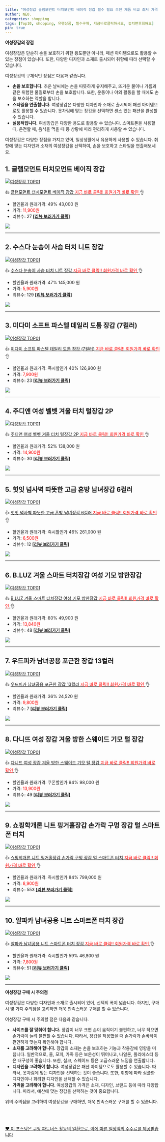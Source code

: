 ```yaml
---
title: "여성장갑 글램모먼트 터치모먼트 베이직 장갑 필수 필요 추천 제품 비교 최저 가격 비교 장점 구매 후기 구매평"
author: NEO.
categories: shopping
tags: [Top10, shopping, 유행상품, 필수구매, 지금바로클릭하세요, 놓치면후회해요]
pin: true
---
```

**여성장갑의 장점**

여성장갑은 단순히 손을 보호하기 위한 용도뿐만 아니라, 패션 아이템으로도 활용할 수 있는 장점이 있습니다. 또한, 다양한 디자인과 소재로 출시되어 취향에 따라 선택할 수 있습니다.

여성장갑의 구체적인 장점은 다음과 같습니다.

* **손을 보호합니다.** 추운 날씨에는 손을 따뜻하게 유지해주고, 뜨거운 물이나 기름과 같은 위험한 물질로부터 손을 보호합니다. 또한, 운동이나 야외 활동을 할 때에도 손을 보호하는 역할을 합니다.
* **스타일을 연출합니다.** 여성장갑은 다양한 디자인과 소재로 출시되어 패션 아이템으로도 활용할 수 있습니다. 옷차림에 맞는 장갑을 선택하면 센스 있는 패션을 완성할 수 있습니다.
* **실용적입니다.** 여성장갑은 다양한 용도로 활용할 수 있습니다. 스마트폰을 사용할 때, 운전할 때, 음식을 먹을 때 등 상황에 따라 편리하게 사용할 수 있습니다.

여성장갑은 다양한 장점을 가지고 있어, 일상생활에서 유용하게 사용할 수 있습니다. 취향에 맞는 디자인과 소재의 여성장갑을 선택하여, 손을 보호하고 스타일을 연출해보세요.

   

## 1. 글램모먼트 터치모먼트 베이직 장갑

[![여성장갑 TOP01](https://thumbnail8.coupangcdn.com/thumbnails/remote/490x490ex/image/retail/images/2436244772457699-4dbb0fe3-db3f-4af1-99ad-5e5f41fa1384.jpg)](https://link.coupang.com/re/AFFSDP?lptag=AF3617701&subid=GithubCoopas&pageKey=7697674391&traceid=V0-153&itemId=20601212538&vendorItemId=87675941189)


👍 [글램모먼트 터치모먼트 베이직 장갑 <font color=red> 지금 바로 클릭!! 회원가격 바로 확인 </font> ](https://link.coupang.com/re/AFFSDP?lptag=AF3617701&subid=GithubCoopas&pageKey=7697674391&traceid=V0-153&itemId=20601212538&vendorItemId=87675941189) 👌 


- 할인율과 원래가격: 49%  43,000   원
- 가격: <span style='color:red'>11,900원</span>
- 리뷰수: 27  [**[리뷰 보러가기 클릭]**](https://link.coupang.com/re/AFFSDP?lptag=AF3617701&subid=GithubCoopas&pageKey=7697674391&traceid=V0-153&itemId=20601212538&vendorItemId=87675941189)

[![](/discount_price.png)](https://link.coupang.com/re/AFFSDP?lptag=AF3617701&subid=GithubCoopas&pageKey=7697674391&traceid=V0-153&itemId=20601212538&vendorItemId=87675941189)

---


   

## 2. 수스다 눈송이 사슴 터치 니트 장갑

[![여성장갑 TOP01](https://thumbnail9.coupangcdn.com/thumbnails/remote/490x490ex/image/rs_quotation_api/44lahyl5/ec10bd6592c0419da3a79fd1c9888f20.jpg)](https://link.coupang.com/re/AFFSDP?lptag=AF3617701&subid=GithubCoopas&pageKey=7546911221&traceid=V0-153&itemId=19851888672&vendorItemId=86953062051)


👍 [수스다 눈송이 사슴 터치 니트 장갑 <font color=red> 지금 바로 클릭!! 회원가격 바로 확인 </font> ](https://link.coupang.com/re/AFFSDP?lptag=AF3617701&subid=GithubCoopas&pageKey=7546911221&traceid=V0-153&itemId=19851888672&vendorItemId=86953062051) 👌 


- 할인율과 원래가격: 47%  145,000   원
- 가격: <span style='color:red'>5,900원</span>
- 리뷰수: 129  [**[리뷰 보러가기 클릭]**](https://link.coupang.com/re/AFFSDP?lptag=AF3617701&subid=GithubCoopas&pageKey=7546911221&traceid=V0-153&itemId=19851888672&vendorItemId=86953062051)

[![](/discount_price.png)](https://link.coupang.com/re/AFFSDP?lptag=AF3617701&subid=GithubCoopas&pageKey=7546911221&traceid=V0-153&itemId=19851888672&vendorItemId=86953062051)

---


   

## 3. 미다미 소프트 파스텔 데일리 도톰 장갑 (7컬러)

[![여성장갑 TOP01](https://thumbnail6.coupangcdn.com/thumbnails/remote/490x490ex/image/vendor_inventory/3274/7098dc0926b5d625de50f836b9741ca82e0c55607cfe6a1af274f7641fd9.png)](https://link.coupang.com/re/AFFSDP?lptag=AF3617701&subid=GithubCoopas&pageKey=7728467592&traceid=V0-153&itemId=20760927601&vendorItemId=87831069576)


👍 [미다미 소프트 파스텔 데일리 도톰 장갑 (7컬러) <font color=red> 지금 바로 클릭!! 회원가격 바로 확인 </font> ](https://link.coupang.com/re/AFFSDP?lptag=AF3617701&subid=GithubCoopas&pageKey=7728467592&traceid=V0-153&itemId=20760927601&vendorItemId=87831069576) 👌 


- 할인율과 원래가격: 즉시할인가 40%  126,900   원
- 가격: <span style='color:red'>7,900원</span>
- 리뷰수: 23  [**[리뷰 보러가기 클릭]**](https://link.coupang.com/re/AFFSDP?lptag=AF3617701&subid=GithubCoopas&pageKey=7728467592&traceid=V0-153&itemId=20760927601&vendorItemId=87831069576)

[![](/discount_price.png)](https://link.coupang.com/re/AFFSDP?lptag=AF3617701&subid=GithubCoopas&pageKey=7728467592&traceid=V0-153&itemId=20760927601&vendorItemId=87831069576)

---


   

## 4. 주디앤 여성 벨벳 겨울 터치 털장갑 2P

[![여성장갑 TOP01](https://thumbnail7.coupangcdn.com/thumbnails/remote/490x490ex/image/vendor_inventory/ec12/c191994bf9eb0bd4583f0cf5810aeeea797d39598f4cf962a453566c5fd4.jpg)](https://link.coupang.com/re/AFFSDP?lptag=AF3617701&subid=GithubCoopas&pageKey=7214558986&traceid=V0-153&itemId=18266828824&vendorItemId=83291682677)


👍 [주디앤 여성 벨벳 겨울 터치 털장갑 2P <font color=red> 지금 바로 클릭!! 회원가격 바로 확인 </font> ](https://link.coupang.com/re/AFFSDP?lptag=AF3617701&subid=GithubCoopas&pageKey=7214558986&traceid=V0-153&itemId=18266828824&vendorItemId=83291682677) 👌 


- 할인율과 원래가격: 52%  138,000   원
- 가격: <span style='color:red'>14,900원</span>
- 리뷰수: 30  [**[리뷰 보러가기 클릭]**](https://link.coupang.com/re/AFFSDP?lptag=AF3617701&subid=GithubCoopas&pageKey=7214558986&traceid=V0-153&itemId=18266828824&vendorItemId=83291682677)

[![](/discount_price.png)](https://link.coupang.com/re/AFFSDP?lptag=AF3617701&subid=GithubCoopas&pageKey=7214558986&traceid=V0-153&itemId=18266828824&vendorItemId=83291682677)

---


   

## 5. 힛잇 넘사벽 따뜻한 고급 혼방 남녀장갑 6컬러

[![여성장갑 TOP01](https://thumbnail6.coupangcdn.com/thumbnails/remote/490x490ex/image/retail/images/2441886286006138-2c4af0e1-07eb-4855-8f65-35ce83cd9ec1.jpg)](https://link.coupang.com/re/AFFSDP?lptag=AF3617701&subid=GithubCoopas&pageKey=7605923086&traceid=V0-153&itemId=20131704535&vendorItemId=87225689651)


👍 [힛잇 넘사벽 따뜻한 고급 혼방 남녀장갑 6컬러 <font color=red> 지금 바로 클릭!! 회원가격 바로 확인 </font> ](https://link.coupang.com/re/AFFSDP?lptag=AF3617701&subid=GithubCoopas&pageKey=7605923086&traceid=V0-153&itemId=20131704535&vendorItemId=87225689651) 👌 


- 할인율과 원래가격: 즉시할인가 46%  261,000   원
- 가격: <span style='color:red'>6,500원</span>
- 리뷰수: 12  [**[리뷰 보러가기 클릭]**](https://link.coupang.com/re/AFFSDP?lptag=AF3617701&subid=GithubCoopas&pageKey=7605923086&traceid=V0-153&itemId=20131704535&vendorItemId=87225689651)

[![](/discount_price.png)](https://link.coupang.com/re/AFFSDP?lptag=AF3617701&subid=GithubCoopas&pageKey=7605923086&traceid=V0-153&itemId=20131704535&vendorItemId=87225689651)

---


   

## 6. B.LUZ 겨울 스마트 터치장갑 여성 기모 방한장갑

[![여성장갑 TOP01](https://thumbnail9.coupangcdn.com/thumbnails/remote/490x490ex/image/vendor_inventory/d6d2/9da0625b07276bca3fb977b108c1880d4dc0b68a119918a0b6eef257a66f.png)](https://link.coupang.com/re/AFFSDP?lptag=AF3617701&subid=GithubCoopas&pageKey=7677112002&traceid=V0-153&itemId=20495829163&vendorItemId=87574309948)


👍 [B.LUZ 겨울 스마트 터치장갑 여성 기모 방한장갑 <font color=red> 지금 바로 클릭!! 회원가격 바로 확인 </font> ](https://link.coupang.com/re/AFFSDP?lptag=AF3617701&subid=GithubCoopas&pageKey=7677112002&traceid=V0-153&itemId=20495829163&vendorItemId=87574309948) 👌 


- 할인율과 원래가격: 80%  49,900   원
- 가격: <span style='color:red'>13,840원</span>
- 리뷰수: 48  [**[리뷰 보러가기 클릭]**](https://link.coupang.com/re/AFFSDP?lptag=AF3617701&subid=GithubCoopas&pageKey=7677112002&traceid=V0-153&itemId=20495829163&vendorItemId=87574309948)

[![](/discount_price.png)](https://link.coupang.com/re/AFFSDP?lptag=AF3617701&subid=GithubCoopas&pageKey=7677112002&traceid=V0-153&itemId=20495829163&vendorItemId=87574309948)

---


   

## 7. 우드피카 남녀공용 포근한 장갑 13컬러

[![여성장갑 TOP01](https://thumbnail6.coupangcdn.com/thumbnails/remote/490x490ex/image/vendor_inventory/c82f/735289b22e115f4855de5b0612d6e48fc41ad8ec68c552c2e0e3c8a59149.jpg)](https://link.coupang.com/re/AFFSDP?lptag=AF3617701&subid=GithubCoopas&pageKey=6102147748&traceid=V0-153&itemId=11442032477&vendorItemId=79076667399)


👍 [우드피카 남녀공용 포근한 장갑 13컬러 <font color=red> 지금 바로 클릭!! 회원가격 바로 확인 </font> ](https://link.coupang.com/re/AFFSDP?lptag=AF3617701&subid=GithubCoopas&pageKey=6102147748&traceid=V0-153&itemId=11442032477&vendorItemId=79076667399) 👌 


- 할인율과 원래가격: 36%  24,520   원
- 가격: <span style='color:red'>9,800원</span>
- 리뷰수: 7  [**[리뷰 보러가기 클릭]**](https://link.coupang.com/re/AFFSDP?lptag=AF3617701&subid=GithubCoopas&pageKey=6102147748&traceid=V0-153&itemId=11442032477&vendorItemId=79076667399)

[![](/discount_price.png)](https://link.coupang.com/re/AFFSDP?lptag=AF3617701&subid=GithubCoopas&pageKey=6102147748&traceid=V0-153&itemId=11442032477&vendorItemId=79076667399)

---


   

## 8. 다니뜨 여성 장갑 겨울 방한 스웨이드 기모 털 장갑

[![여성장갑 TOP01](https://thumbnail6.coupangcdn.com/thumbnails/remote/490x490ex/image/vendor_inventory/7cc4/c1718e1df115fc8ecb12e01e12c13c22b75bcf6af99bf2f52e1a4ea7e697.jpg)](https://link.coupang.com/re/AFFSDP?lptag=AF3617701&subid=GithubCoopas&pageKey=7663905585&traceid=V0-153&itemId=20425481469&vendorItemId=87506763646)


👍 [다니뜨 여성 장갑 겨울 방한 스웨이드 기모 털 장갑 <font color=red> 지금 바로 클릭!! 회원가격 바로 확인 </font> ](https://link.coupang.com/re/AFFSDP?lptag=AF3617701&subid=GithubCoopas&pageKey=7663905585&traceid=V0-153&itemId=20425481469&vendorItemId=87506763646) 👌 


- 할인율과 원래가격: 쿠폰할인가 94%  98,000   원
- 가격: <span style='color:red'>13,900원</span>
- 리뷰수: 49  [**[리뷰 보러가기 클릭]**](https://link.coupang.com/re/AFFSDP?lptag=AF3617701&subid=GithubCoopas&pageKey=7663905585&traceid=V0-153&itemId=20425481469&vendorItemId=87506763646)

[![](/discount_price.png)](https://link.coupang.com/re/AFFSDP?lptag=AF3617701&subid=GithubCoopas&pageKey=7663905585&traceid=V0-153&itemId=20425481469&vendorItemId=87506763646)

---


   

## 9. 쇼핑학개론 니트 핑거홀장갑 손가락 구멍 장갑 털 스마트폰 터치

[![여성장갑 TOP01](https://thumbnail6.coupangcdn.com/thumbnails/remote/490x490ex/image/vendor_inventory/6d6a/c9e729a8d75927c839cd67e0b6f4666a8b4ce47ff2483d56827670b281f5.jpg)](https://link.coupang.com/re/AFFSDP?lptag=AF3617701&subid=GithubCoopas&pageKey=7644421653&traceid=V0-153&itemId=20322397927&vendorItemId=87407786006)


👍 [쇼핑학개론 니트 핑거홀장갑 손가락 구멍 장갑 털 스마트폰 터치 <font color=red> 지금 바로 클릭!! 회원가격 바로 확인 </font> ](https://link.coupang.com/re/AFFSDP?lptag=AF3617701&subid=GithubCoopas&pageKey=7644421653&traceid=V0-153&itemId=20322397927&vendorItemId=87407786006) 👌 


- 할인율과 원래가격: 즉시할인가 84%  799,000   원
- 가격: <span style='color:red'>8,900원</span>
- 리뷰수: 553  [**[리뷰 보러가기 클릭]**](https://link.coupang.com/re/AFFSDP?lptag=AF3617701&subid=GithubCoopas&pageKey=7644421653&traceid=V0-153&itemId=20322397927&vendorItemId=87407786006)

[![](/discount_price.png)](https://link.coupang.com/re/AFFSDP?lptag=AF3617701&subid=GithubCoopas&pageKey=7644421653&traceid=V0-153&itemId=20322397927&vendorItemId=87407786006)

---


   

## 10. 알파카 남녀공용 니트 스마트폰 터치 장갑

[![여성장갑 TOP01](https://thumbnail8.coupangcdn.com/thumbnails/remote/490x490ex/image/vendor_inventory/e6fe/e0942bd8f4faa2fb064c598852f2cdf6958287119880c081190ffc8a548b.png)](https://link.coupang.com/re/AFFSDP?lptag=AF3617701&subid=GithubCoopas&pageKey=7700558014&traceid=V0-153&itemId=20616613740&vendorItemId=87690908564)


👍 [알파카 남녀공용 니트 스마트폰 터치 장갑 <font color=red> 지금 바로 클릭!! 회원가격 바로 확인 </font> ](https://link.coupang.com/re/AFFSDP?lptag=AF3617701&subid=GithubCoopas&pageKey=7700558014&traceid=V0-153&itemId=20616613740&vendorItemId=87690908564) 👌 


- 할인율과 원래가격: 즉시할인가 59%  46,800   원
- 가격: <span style='color:red'>7,800원</span>
- 리뷰수: 51  [**[리뷰 보러가기 클릭]**](https://link.coupang.com/re/AFFSDP?lptag=AF3617701&subid=GithubCoopas&pageKey=7700558014&traceid=V0-153&itemId=20616613740&vendorItemId=87690908564)

[![](/discount_price.png)](https://link.coupang.com/re/AFFSDP?lptag=AF3617701&subid=GithubCoopas&pageKey=7700558014&traceid=V0-153&itemId=20616613740&vendorItemId=87690908564)

---
**여성장갑 구매 시 주의점**

여성장갑은 다양한 디자인과 소재로 출시되어 있어, 선택의 폭이 넓습니다. 하지만, 구매 시 몇 가지 주의점을 고려하면 더욱 만족스러운 구매를 할 수 있습니다.

여성장갑 구매 시 주의할 점은 다음과 같습니다.

* **사이즈를 잘 맞춰야 합니다.** 장갑이 너무 크면 손이 움직이기 불편하고, 너무 작으면 손가락이 눌려 불편할 수 있습니다. 따라서, 장갑을 착용했을 때 손가락과 손바닥이 편안하게 맞는지 확인해야 합니다.
* **소재를 고려해야 합니다.** 장갑의 소재는 손을 보호하는 기능과 착용감에 영향을 미칩니다. 일반적으로, 울, 모피, 가죽 등은 보온성이 뛰어나고, 나일론, 폴리에스터 등은 내구성이 좋습니다. 또한, 실크, 스웨이드 등은 고급스러운 느낌을 연출합니다.
* **디자인을 고려해야 합니다.** 여성장갑은 패션 아이템으로도 활용할 수 있습니다. 따라서, 옷차림에 맞는 디자인을 선택하는 것이 좋습니다. 또한, 취향에 따라 심플한 디자인이나 화려한 디자인을 선택할 수 있습니다.
* **가격을 고려해야 합니다.** 여성장갑의 가격은 소재, 디자인, 브랜드 등에 따라 다양합니다. 따라서, 예산에 맞는 장갑을 선택하는 것이 중요합니다.

위의 주의점을 고려하여 여성장갑을 구매하면, 더욱 만족스러운 구매를 할 수 있습니다.<br><br><br><br><br> [ ❤  이 포스팅은 쿠팡 파트너스 활동의 일환으로, 이에 따른 일정액의 수수료를 제공받습니다](https://link.coupang.com/a/bcEFyh)